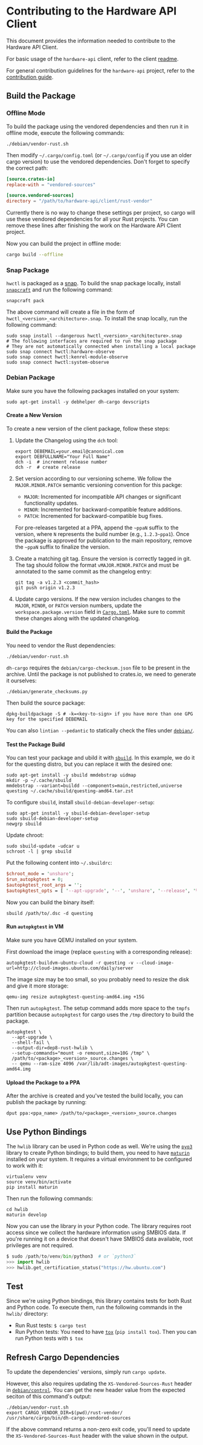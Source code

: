 # Contributing to the Hardware API Client

This document provides the information needed to contribute to the Hardware API
Client.

For basic usage of the `hardware-api` client, refer to the client
[readme](./README.md).

For general contribution guidelines for the `hardware-api` project,
refer to the [contribution guide](../CONTRIBUTING.md).

## Build the Package

### Offline Mode

To build the package using the vendored dependencies and then run it in offline
mode, execute the following commands:

```shell
./debian/vendor-rust.sh
```

Then modify `~/.cargo/config.toml` (or `~/.cargo/config` if you use an older
cargo version) to use the vendored dependencies. Don't forget to specify the
correct path:

```toml
[source.crates-io]
replace-with = "vendored-sources"

[source.vendored-sources]
directory = "/path/to/hardware-api/client/rust-vendor"
```

Currently there is no way to change these settings per project, so cargo will
use these vendored dependencies for all your Rust projects. You can remove these
lines after finishing the work on the Hardware API Client project.

Now you can build the project in offline mode:

```bash
cargo build --offline
```

### Snap Package

`hwctl` is packaged as a [snap]. To build the snap package locally, install
[`snapcraft`][snapcraft] and run the following command:

```shell
snapcraft pack
```

The above command will create a file in the form of
`hwctl_<version>_<architecture>.snap`. To install the snap locally, run the
following command:

```shell
sudo snap install --dangerous hwctl_<version>_<architecture>.snap
# The following interfaces are required to run the snap package
# They are not automatically connected when installing a local package
sudo snap connect hwctl:hardware-observe
sudo snap connect hwctl:kenrel-module-observe
sudo snap connect hwctl:system-observe
```

### Debian Package

Make sure you have the following packages installed on your system:

```shell
sudo apt-get install -y debhelper dh-cargo devscripts
```

#### Create a New Version

To create a new version of the client package, follow these steps:

1. Update the Changelog using the `dch` tool:

   ```shell
   export DEBEMAIL=your.email@canonical.com
   export DEBFULLNAME="Your Full Name"
   dch -i  # increment release number
   dch -r  # create release
   ```

2. Set version according to our versioning scheme. We follow the
   `MAJOR.MINOR.PATCH` semantic versioning convention for this packge:

   - `MAJOR`: Incremented for incompatible API changes or significant
     functionality updates.
   - `MINOR`: Incremented for backward-compatible feature additions.
   - `PATCH`: Incremented for backward-compatible bug fixes.

   For pre-releases targeted at a PPA, append the `~ppaN` suffix to the version,
   where `N` represents the build number (e.g., `1.2.3~ppa1`). Once the package
   is approved for publication to the main repository, remove the `~ppaN` suffix
   to finalize the version.

3. Create a matching git tag. Ensure the version is correctly tagged in git. The
   tag should follow the format `vMAJOR.MINOR.PATCH` and must be annotated to the
   same commit as the changelog entry:

   ```shell
   git tag -a v1.2.3 <commit_hash>
   git push origin v1.2.3
   ```

4. Update cargo versions. If the new version includes changes to the `MAJOR`,
   `MINOR`, or `PATCH` version numbers, update the `workspace.package.version`
   field in [`Cargo.toml`](./Cargo.toml). Make sure to commit these changes
   along with the updated changelog.

#### Build the Package

You need to vendor the Rust dependencies:

```shell
./debian/vendor-rust.sh
```

`dh-cargo` requires the `debian/cargo-checksum.json` file to be present in the
archive. Until the package is not published to crates.io, we need to generate
it ourselves:

```shell
./debian/generate_checksums.py
```

Then build the source package:

```shell
dpkg-buildpackage -S # -k=<key-to-sign> if you have more than one GPG key for the specified DEBEMAIL
```

You can also `lintian --pedantic` to statically check the files under
[`debian/`](./debian/).

#### Test the Package Build

You can test your package and ubild it with [`sbuild`][sbuild]. In this example,
we do it for the questing distro, but you can replace it with the desired one:

```shell
sudo apt-get install -y sbuild mmdebstrap uidmap
mkdir -p ~/.cache/sbuild
mmdebstrap --variant=buildd --components=main,restricted,universe questing ~/.cache/sbuild/questing-amd64.tar.zst
```

To configure `sbuild`, install `sbuild-debian-developer-setup`:

```shell
sudo apt-get install -y sbuild-debian-developer-setup
sudo sbuild-debian-developer-setup
newgrp sbuild
```

Update chroot:

```shell
sudo sbuild-update -udcar u
schroot -l | grep sbuild
```

Put the following content into `~/.sbuildrc`:

```perl
$chroot_mode = 'unshare';
$run_autopkgtest = 0;
$autopkgtest_root_args = '';
$autopkgtest_opts = [ '--apt-upgrade', '--', 'unshare', '--release', '%r', '--arch', '%a' ];
```

Now you can build the binary itself:

```shell
sbuild /path/to/.dsc -d questing
```

#### Run `autopkgtest` in VM

Make sure you have QEMU installed on your system.

First download the image (replace `questing` with a corresponding release):

```shell
autopkgtest-buildvm-ubuntu-cloud -r questing -v --cloud-image-url=http://cloud-images.ubuntu.com/daily/server
```

The image size may be too small, so you probably need to resize the disk and
give it more storage:

```shell
qemu-img resize autopkgtest-questing-amd64.img +15G
```

Then run `autopkgtest`. The setup command adds more space to the `tmpfs`
partition because `autopkgtest` for cargo uses the `/tmp` directory to build
the package.

```shell
autopkgtest \
  --apt-upgrade \
  --shell-fail \
  --output-dir=dep8-rust-hwlib \
  --setup-commands="mount -o remount,size=10G /tmp" \
  /path/to/<package>_<version>_source.changes \
  -- qemu --ram-size 4096 /var/lib/adt-images/autopkgtest-questing-amd64.img
```

#### Upload the Package to a PPA

After the archive is created and you've tested the build locally, you can
publish the package by running:

```shell
dput ppa:<ppa_name> /path/to/<package>_<version>_source.changes
```

## Use Python Bindings

The `hwlib` library can be used in Python code as well. We're using the
[`pyo3`][pyo3] library to create Python bindings; to build them, you need to
have [`maturin`][maturin] installed on your system. It requires a virtual
environment to be configured to work with it:

```shell
virtualenv venv
source venv/bin/activate
pip install maturin
```

Then run the following commands:

```shell
cd hwlib
maturin develop
```

Now you can use the library in your Python code. The library requires root
access since we collect the hardware information using SMBIOS data. If you're
running it on a device that doesn't have SMBIOS data available, root privileges
are not required.

```python
$ sudo /path/to/venv/bin/python3  # or `python3`
>>> import hwlib
>>> hwlib.get_certification_status("https://hw.ubuntu.com")
```

## Test

Since we're using Python bindings, this library contains tests for both Rust
and Python code. To execute them, run the following commands in the `hwlib/`
directory:

- Run Rust tests: `$ cargo test`
- Run Python tests: You need to have [`tox`][tox] (`pip install tox`). Then you
  can run Python tests with `$ tox`

## Refresh Cargo Dependencies

To update the dependencies' versions, simply run `cargo update`.

However, this also requires updating the `XS-Vendored-Sources-Rust` header in
[`debian/control`](./debian/control). You can get the new header value from the
expected seciton of this command's output:

```shell
./debian/vendor-rust.sh
export CARGO_VENDOR_DIR=$(pwd)/rust-vendor/
/usr/share/cargo/bin/dh-cargo-vendored-sources
```

If the above command returns a non-zero exit code, you'll need to update the
`XS-Vendored-Sources-Rust` header with the value shown in the output.

[snap]: https://snapcraft.io/hwctl
[snapcraft]: https://github.com/canonical/snapcraft
[sbuild]: https://wiki.debian.org/sbuild
[pyo3]: https://github.com/PyO3/pyo3
[maturin]: https://github.com/PyO3/maturin
[tox]: https://github.com/tox-dev/tox

